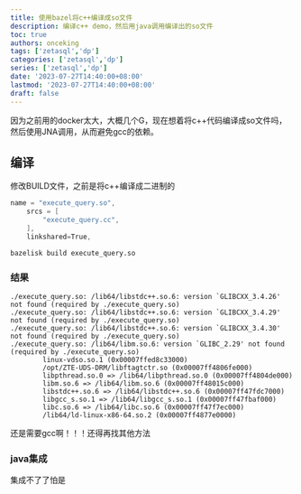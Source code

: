```yaml
---
title: 使用bazel将c++编译成so文件
description: 编译c++ demo，然后用java调用编译出的so文件
toc: true
authors: onceking
tags: ['zetasql','dp']
categories: ['zetasql','dp']
series: ['zetasql','dp']
date: '2023-07-27T14:40:00+08:00'
lastmod: '2023-07-27T14:40:00+08:00'
draft: false
---
```


因为之前用的docker太大，大概几个G，现在想着将c++代码编译成so文件吗，然后使用JNA调用，从而避免gcc的依赖。

<!--more-->

## 编译
修改BUILD文件，之前是将c++编译成二进制的
```c
name = "execute_query.so",
    srcs = [
        "execute_query.cc",
    ],
    linkshared=True,
```

```shell
bazelisk build execute_query.so
```

### 结果

```shell
./execute_query.so: /lib64/libstdc++.so.6: version `GLIBCXX_3.4.26' not found (required by ./execute_query.so)
./execute_query.so: /lib64/libstdc++.so.6: version `GLIBCXX_3.4.29' not found (required by ./execute_query.so)
./execute_query.so: /lib64/libstdc++.so.6: version `GLIBCXX_3.4.30' not found (required by ./execute_query.so)
./execute_query.so: /lib64/libm.so.6: version `GLIBC_2.29' not found (required by ./execute_query.so)
        linux-vdso.so.1 (0x00007ffed8c33000)
        /opt/ZTE-UDS-DRM/libftagtctr.so (0x00007ff4806fe000)
        libpthread.so.0 => /lib64/libpthread.so.0 (0x00007ff4804de000)
        libm.so.6 => /lib64/libm.so.6 (0x00007ff48015c000)
        libstdc++.so.6 => /lib64/libstdc++.so.6 (0x00007ff47fdc7000)
        libgcc_s.so.1 => /lib64/libgcc_s.so.1 (0x00007ff47fbaf000)
        libc.so.6 => /lib64/libc.so.6 (0x00007ff47f7ec000)
        /lib64/ld-linux-x86-64.so.2 (0x00007ff4877e0000)
```
还是需要gcc啊！！！还得再找其他方法
### java集成
集成不了了怕是

